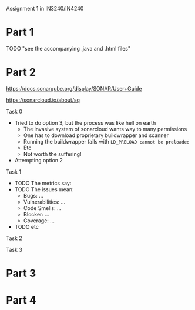 Assignment 1 in IN3240/IN4240

Part 1
======
TODO "see the accompanying .java and .html files"

Part 2
======

https://docs.sonarqube.org/display/SONAR/User+Guide

https://sonarcloud.io/about/sq

Task 0
* Tried to do option 3, but the process was like hell on earth
  * The invasive system of sonarcloud wants way to many permissions
  * One has to download proprietary buildwrapper and scanner
  * Running the buildwrapper fails with `LD_PRELOAD cannot be preloaded`
  * Etc
  * Not worth the suffering!
* Attempting option 2

Task 1
* TODO The metrics say:
* TODO The issues mean:
  * Bugs: ...
  * Vulnerabilities: ...
  * Code Smells: ...
  * Blocker: ...
  * Coverage: ...
* TODO etc

Task 2

Task 3

Part 3
======

Part 4
======
